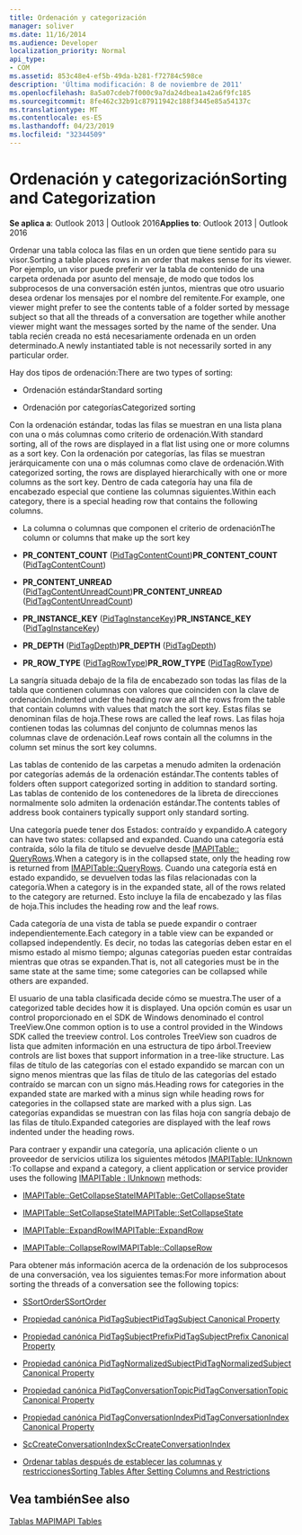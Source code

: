 ```yaml
---
title: Ordenación y categorización
manager: soliver
ms.date: 11/16/2014
ms.audience: Developer
localization_priority: Normal
api_type:
- COM
ms.assetid: 853c48e4-ef5b-49da-b281-f72784c598ce
description: 'Última modificación: 8 de noviembre de 2011'
ms.openlocfilehash: 8a5a07cdeb7f000c9a7da24dbea1a42a6f9fc185
ms.sourcegitcommit: 8fe462c32b91c87911942c188f3445e85a54137c
ms.translationtype: MT
ms.contentlocale: es-ES
ms.lasthandoff: 04/23/2019
ms.locfileid: "32344509"
---
```

# <a name="sorting-and-categorization"></a><span data-ttu-id="b8cf5-103">Ordenación y categorización</span><span class="sxs-lookup"><span data-stu-id="b8cf5-103">Sorting and Categorization</span></span>

 
  
<span data-ttu-id="b8cf5-104">**Se aplica a**: Outlook 2013 | Outlook 2016</span><span class="sxs-lookup"><span data-stu-id="b8cf5-104">**Applies to**: Outlook 2013 | Outlook 2016</span></span> 
  
<span data-ttu-id="b8cf5-105">Ordenar una tabla coloca las filas en un orden que tiene sentido para su visor.</span><span class="sxs-lookup"><span data-stu-id="b8cf5-105">Sorting a table places rows in an order that makes sense for its viewer.</span></span> <span data-ttu-id="b8cf5-106">Por ejemplo, un visor puede preferir ver la tabla de contenido de una carpeta ordenada por asunto del mensaje, de modo que todos los subprocesos de una conversación estén juntos, mientras que otro usuario desea ordenar los mensajes por el nombre del remitente.</span><span class="sxs-lookup"><span data-stu-id="b8cf5-106">For example, one viewer might prefer to see the contents table of a folder sorted by message subject so that all the threads of a conversation are together while another viewer might want the messages sorted by the name of the sender.</span></span> <span data-ttu-id="b8cf5-107">Una tabla recién creada no está necesariamente ordenada en un orden determinado.</span><span class="sxs-lookup"><span data-stu-id="b8cf5-107">A newly instantiated table is not necessarily sorted in any particular order.</span></span> 
  
<span data-ttu-id="b8cf5-108">Hay dos tipos de ordenación:</span><span class="sxs-lookup"><span data-stu-id="b8cf5-108">There are two types of sorting:</span></span>
  
- <span data-ttu-id="b8cf5-109">Ordenación estándar</span><span class="sxs-lookup"><span data-stu-id="b8cf5-109">Standard sorting</span></span>
    
- <span data-ttu-id="b8cf5-110">Ordenación por categorías</span><span class="sxs-lookup"><span data-stu-id="b8cf5-110">Categorized sorting</span></span> 
    
<span data-ttu-id="b8cf5-111">Con la ordenación estándar, todas las filas se muestran en una lista plana con una o más columnas como criterio de ordenación.</span><span class="sxs-lookup"><span data-stu-id="b8cf5-111">With standard sorting, all of the rows are displayed in a flat list using one or more columns as a sort key.</span></span> <span data-ttu-id="b8cf5-112">Con la ordenación por categorías, las filas se muestran jerárquicamente con una o más columnas como clave de ordenación.</span><span class="sxs-lookup"><span data-stu-id="b8cf5-112">With categorized sorting, the rows are displayed hierarchically with one or more columns as the sort key.</span></span> <span data-ttu-id="b8cf5-113">Dentro de cada categoría hay una fila de encabezado especial que contiene las columnas siguientes.</span><span class="sxs-lookup"><span data-stu-id="b8cf5-113">Within each category, there is a special heading row that contains the following columns.</span></span>
  
- <span data-ttu-id="b8cf5-114">La columna o columnas que componen el criterio de ordenación</span><span class="sxs-lookup"><span data-stu-id="b8cf5-114">The column or columns that make up the sort key</span></span>
    
- <span data-ttu-id="b8cf5-115">**PR_CONTENT_COUNT** ([PidTagContentCount](pidtagcontentcount-canonical-property.md))</span><span class="sxs-lookup"><span data-stu-id="b8cf5-115">**PR_CONTENT_COUNT** ([PidTagContentCount](pidtagcontentcount-canonical-property.md))</span></span>
    
- <span data-ttu-id="b8cf5-116">**PR_CONTENT_UNREAD** ([PidTagContentUnreadCount](pidtagcontentunreadcount-canonical-property.md))</span><span class="sxs-lookup"><span data-stu-id="b8cf5-116">**PR_CONTENT_UNREAD** ([PidTagContentUnreadCount](pidtagcontentunreadcount-canonical-property.md))</span></span>
    
- <span data-ttu-id="b8cf5-117">**PR_INSTANCE_KEY** ([PidTagInstanceKey](pidtaginstancekey-canonical-property.md))</span><span class="sxs-lookup"><span data-stu-id="b8cf5-117">**PR_INSTANCE_KEY** ([PidTagInstanceKey](pidtaginstancekey-canonical-property.md))</span></span>
    
- <span data-ttu-id="b8cf5-118">**PR_DEPTH** ([PidTagDepth](pidtagdepth-canonical-property.md))</span><span class="sxs-lookup"><span data-stu-id="b8cf5-118">**PR_DEPTH** ([PidTagDepth](pidtagdepth-canonical-property.md))</span></span>
    
- <span data-ttu-id="b8cf5-119">**PR_ROW_TYPE** ([PidTagRowType](pidtagrowtype-canonical-property.md))</span><span class="sxs-lookup"><span data-stu-id="b8cf5-119">**PR_ROW_TYPE** ([PidTagRowType](pidtagrowtype-canonical-property.md))</span></span> 
    
<span data-ttu-id="b8cf5-120">La sangría situada debajo de la fila de encabezado son todas las filas de la tabla que contienen columnas con valores que coinciden con la clave de ordenación.</span><span class="sxs-lookup"><span data-stu-id="b8cf5-120">Indented under the heading row are all the rows from the table that contain columns with values that match the sort key.</span></span> <span data-ttu-id="b8cf5-121">Estas filas se denominan filas de hoja.</span><span class="sxs-lookup"><span data-stu-id="b8cf5-121">These rows are called the leaf rows.</span></span> <span data-ttu-id="b8cf5-122">Las filas hoja contienen todas las columnas del conjunto de columnas menos las columnas clave de ordenación.</span><span class="sxs-lookup"><span data-stu-id="b8cf5-122">Leaf rows contain all the columns in the column set minus the sort key columns.</span></span> 
  
<span data-ttu-id="b8cf5-123">Las tablas de contenido de las carpetas a menudo admiten la ordenación por categorías además de la ordenación estándar.</span><span class="sxs-lookup"><span data-stu-id="b8cf5-123">The contents tables of folders often support categorized sorting in addition to standard sorting.</span></span> <span data-ttu-id="b8cf5-124">Las tablas de contenido de los contenedores de la libreta de direcciones normalmente solo admiten la ordenación estándar.</span><span class="sxs-lookup"><span data-stu-id="b8cf5-124">The contents tables of address book containers typically support only standard sorting.</span></span> 
  
<span data-ttu-id="b8cf5-125">Una categoría puede tener dos Estados: contraído y expandido.</span><span class="sxs-lookup"><span data-stu-id="b8cf5-125">A category can have two states: collapsed and expanded.</span></span> <span data-ttu-id="b8cf5-126">Cuando una categoría está contraída, sólo la fila de título se devuelve desde [IMAPITable:: QueryRows](imapitable-queryrows.md).</span><span class="sxs-lookup"><span data-stu-id="b8cf5-126">When a category is in the collapsed state, only the heading row is returned from [IMAPITable::QueryRows](imapitable-queryrows.md).</span></span> <span data-ttu-id="b8cf5-127">Cuando una categoría está en estado expandido, se devuelven todas las filas relacionadas con la categoría.</span><span class="sxs-lookup"><span data-stu-id="b8cf5-127">When a category is in the expanded state, all of the rows related to the category are returned.</span></span> <span data-ttu-id="b8cf5-128">Esto incluye la fila de encabezado y las filas de hoja.</span><span class="sxs-lookup"><span data-stu-id="b8cf5-128">This includes the heading row and the leaf rows.</span></span> 
  
<span data-ttu-id="b8cf5-129">Cada categoría de una vista de tabla se puede expandir o contraer independientemente.</span><span class="sxs-lookup"><span data-stu-id="b8cf5-129">Each category in a table view can be expanded or collapsed independently.</span></span> <span data-ttu-id="b8cf5-130">Es decir, no todas las categorías deben estar en el mismo estado al mismo tiempo; algunas categorías pueden estar contraídas mientras que otras se expanden.</span><span class="sxs-lookup"><span data-stu-id="b8cf5-130">That is, not all categories must be in the same state at the same time; some categories can be collapsed while others are expanded.</span></span> 
  
<span data-ttu-id="b8cf5-131">El usuario de una tabla clasificada decide cómo se muestra.</span><span class="sxs-lookup"><span data-stu-id="b8cf5-131">The user of a categorized table decides how it is displayed.</span></span> <span data-ttu-id="b8cf5-132">Una opción común es usar un control proporcionado en el SDK de Windows denominado el control TreeView.</span><span class="sxs-lookup"><span data-stu-id="b8cf5-132">One common option is to use a control provided in the Windows SDK called the treeview control.</span></span> <span data-ttu-id="b8cf5-133">Los controles TreeView son cuadros de lista que admiten información en una estructura de tipo árbol.</span><span class="sxs-lookup"><span data-stu-id="b8cf5-133">Treeview controls are list boxes that support information in a tree-like structure.</span></span> <span data-ttu-id="b8cf5-134">Las filas de título de las categorías con el estado expandido se marcan con un signo menos mientras que las filas de título de las categorías del estado contraído se marcan con un signo más.</span><span class="sxs-lookup"><span data-stu-id="b8cf5-134">Heading rows for categories in the expanded state are marked with a minus sign while heading rows for categories in the collapsed state are marked with a plus sign.</span></span> <span data-ttu-id="b8cf5-135">Las categorías expandidas se muestran con las filas hoja con sangría debajo de las filas de título.</span><span class="sxs-lookup"><span data-stu-id="b8cf5-135">Expanded categories are displayed with the leaf rows indented under the heading rows.</span></span> 
  
<span data-ttu-id="b8cf5-136">Para contraer y expandir una categoría, una aplicación cliente o un proveedor de servicios utiliza los siguientes métodos [IMAPITable: IUnknown](imapitableiunknown.md) :</span><span class="sxs-lookup"><span data-stu-id="b8cf5-136">To collapse and expand a category, a client application or service provider uses the following [IMAPITable : IUnknown](imapitableiunknown.md) methods:</span></span> 
  
- [<span data-ttu-id="b8cf5-137">IMAPITable::GetCollapseState</span><span class="sxs-lookup"><span data-stu-id="b8cf5-137">IMAPITable::GetCollapseState</span></span>](imapitable-getcollapsestate.md)
    
- [<span data-ttu-id="b8cf5-138">IMAPITable::SetCollapseState</span><span class="sxs-lookup"><span data-stu-id="b8cf5-138">IMAPITable::SetCollapseState</span></span>](imapitable-setcollapsestate.md)
    
- [<span data-ttu-id="b8cf5-139">IMAPITable::ExpandRow</span><span class="sxs-lookup"><span data-stu-id="b8cf5-139">IMAPITable::ExpandRow</span></span>](imapitable-expandrow.md)
    
- [<span data-ttu-id="b8cf5-140">IMAPITable::CollapseRow</span><span class="sxs-lookup"><span data-stu-id="b8cf5-140">IMAPITable::CollapseRow</span></span>](imapitable-collapserow.md)
    
<span data-ttu-id="b8cf5-141">Para obtener más información acerca de la ordenación de los subprocesos de una conversación, vea los siguientes temas:</span><span class="sxs-lookup"><span data-stu-id="b8cf5-141">For more information about sorting the threads of a conversation see the following topics:</span></span>
  
- [<span data-ttu-id="b8cf5-142">SSortOrder</span><span class="sxs-lookup"><span data-stu-id="b8cf5-142">SSortOrder</span></span>](ssortorder.md)
    
- [<span data-ttu-id="b8cf5-143">Propiedad canónica PidTagSubject</span><span class="sxs-lookup"><span data-stu-id="b8cf5-143">PidTagSubject Canonical Property</span></span>](pidtagsubject-canonical-property.md)
    
- [<span data-ttu-id="b8cf5-144">Propiedad canónica PidTagSubjectPrefix</span><span class="sxs-lookup"><span data-stu-id="b8cf5-144">PidTagSubjectPrefix Canonical Property</span></span>](pidtagsubjectprefix-canonical-property.md)
    
- [<span data-ttu-id="b8cf5-145">Propiedad canónica PidTagNormalizedSubject</span><span class="sxs-lookup"><span data-stu-id="b8cf5-145">PidTagNormalizedSubject Canonical Property</span></span>](pidtagnormalizedsubject-canonical-property.md)
    
- [<span data-ttu-id="b8cf5-146">Propiedad canónica PidTagConversationTopic</span><span class="sxs-lookup"><span data-stu-id="b8cf5-146">PidTagConversationTopic Canonical Property</span></span>](pidtagconversationtopic-canonical-property.md)
    
- [<span data-ttu-id="b8cf5-147">Propiedad canónica PidTagConversationIndex</span><span class="sxs-lookup"><span data-stu-id="b8cf5-147">PidTagConversationIndex Canonical Property</span></span>](pidtagconversationindex-canonical-property.md)
    
- [<span data-ttu-id="b8cf5-148">ScCreateConversationIndex</span><span class="sxs-lookup"><span data-stu-id="b8cf5-148">ScCreateConversationIndex</span></span>](sccreateconversationindex.md)
    
- [<span data-ttu-id="b8cf5-149">Ordenar tablas después de establecer las columnas y restricciones</span><span class="sxs-lookup"><span data-stu-id="b8cf5-149">Sorting Tables After Setting Columns and Restrictions</span></span>](sorting-tables-after-setting-columns-and-restrictions.md)
    
## <a name="see-also"></a><span data-ttu-id="b8cf5-150">Vea también</span><span class="sxs-lookup"><span data-stu-id="b8cf5-150">See also</span></span>



[<span data-ttu-id="b8cf5-151">Tablas MAPI</span><span class="sxs-lookup"><span data-stu-id="b8cf5-151">MAPI Tables</span></span>](mapi-tables.md)

